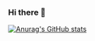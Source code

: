 ### Hi there 👋

[![Anurag's GitHub stats](https://github-readme-stats.vercel.app/api?username=carlosmurillogh)](https://github.com/anuraghazra/github-readme-stats)

